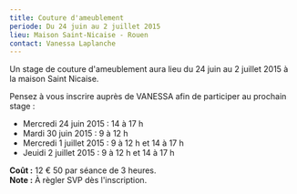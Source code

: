 ```yaml
---
title: Couture d'ameublement
periode: Du 24 juin au 2 juillet 2015
lieu: Maison Saint-Nicaise - Rouen
contact: Vanessa Laplanche
---
```


Un stage de couture d'ameublement aura lieu du 24 juin au 2 juillet 2015 à la maison Saint Nicaise.

Pensez à vous inscrire auprès de VANESSA afin de participer au prochain stage : 

  * Mercredi 24 juin 2015 : 14 à 17 h
  * Mardi 30 juin 2015 : 9 à 12 h
  * Mercredi 1 juillet 2015 : 9 à 12 h et 14 à 17 h
  * Jeuidi 2 juillet 2015 : 9 à 12 h et 14 à 17 h

**Coût :** 12 € 50 par séance de 3 heures.  
**Note :**  À règler SVP dès l'inscription.

